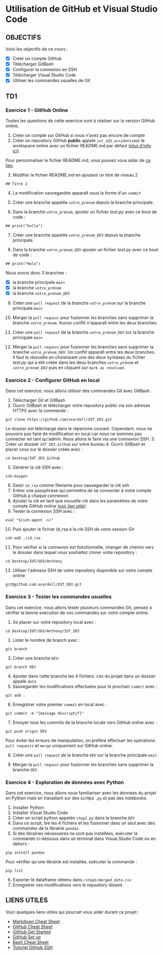 # Utilisation de GitHub et Visual Studio Code

## OBJECTIFS

Voici les objectifs de ce cours :
- [x] Créer un compte GitHub
- [x] Télécharger GitBash
- [x] Configurer la connexion en SSH
- [x] Télécharger Visual Studio Code
- [x] Utiliser les commandes usuelles de Git

## TD1

### Exercice 1 - GitHub Online

Toutes les questions de cette exercice sont à réaliser sur la version GitHub online. 

1. Créer un compte sur GitHub si vous n'avez pas encore de compte
2. Créer un repository GitHub **public** appelé `iut_sd3_accidents`sur le workspace online avec un fichier README.md par défaut ([plus d'info ici](https://docs.github.com/fr/repositories/creating-and-managing-repositories/creating-a-new-repository#creating-a-new-repository-from-the-web-ui)).

Pour personnaliser le fichier README.md, vous pouvez vous aider de [ce lien](https://www.markdownguide.org/cheat-sheet/).

3. Modifier le fichier README.md en ajoutant un titre de niveau 2

```
## Titre 2
```
4. La modification sauvegardée apparaît sous la forme d'un `commit`

5. Créer une branche appelée *`votre_prénom`* depuis la branche principale.

6. Dans la branche *`votre_prénom`*, ajouter un fichier *test.py* avec ce bout de code : 
```
## print("hello")
```

7. Créer une branche appelée *`votre_prénom_DEV`* depuis la branche principale.

8. Dans la branche *`votre_prénom_DEV`* ajouter un fichier *test.py* avec ce bout de code : 
```
## print("Hola")
```
Nous avons donc 3 branches : 

- [x] la branche principale *`main`*
- [x] la branche *`votre_prénom`*
- [x] la branche *`votre_prénom_DEV`*

9. Créer une `pull request` de la branche *`votre_prénom`* sur la branche principale *`main`*

10. Merger la `pull request` pour fusionner les branches sans supprimer la branche *`votre_prénom`*. Aucun conflit n'apparaît entre les deux branches.

11. Créer une `pull request` de la branche *`votre_prénom_DEV`* sur la branche principale *`main`*

12. Merger la `pull request` pour fusionner les branches sans supprimer la branche *`votre_prénom_DEV`*. Un conflit apparaît entre les deux branches. Il faut le résoudre en choisissant une des deux syntaxes du fichier *test.py* qui a été créée dans les deux branches *`votre_prénom`* et *`votre_prénom_DEV`* puis en cliquant sur `mark as resolved`. 

### Exercice 2 - Configurer GitHub en local

Dans cet exercice, nous allons utiliser des commandes Git avec GitBash. 

1. Télécharger Git et GitBash
2. Ouvrir GitBash et télécharger votre repository public via son adresse HTTPS avec la commande :
```
git clone https://github.com/asardell/IUT_SD3.git
```
Le dossier est téléchargé dans le répertoire courant. Cependant, nous ne pouvons pas faire de modification en local car nous ne sommes pas connecter en tant qu'admin. Nous allons le faire via une connexion SSH.
3. Créer un dossier *`IUT_SD3_Github`* sur votre bureau
4. Ouvrir GitBash et placer vous sur le dossier créée avec : 
```
cd Desktop/IUT_SD3_Github
```
5. Générer la clé SSH avec :
```
ssh-keygen
```
6. Saisir `id_rsa` comme filename pour sauvegarder la clé ssh
7. Entrer une passphrase qui permettra de se connecter à votre compte GitHub à chaque connexion
8. Ajouter la clé en tant que nouvelle clé dans les paramètres de votre compte GitHub online ([voir lien utile](https://linuxhint.com/clone-repo-with-ssh-key-in-git/))
9. Tester la connexion SSH avec : 
```
eval "$(ssh-agent -s)"
```
10. Puis ajouter le fichier id_rsa à la clé SSH de votre session Git
```
ssh-add ./id_rsa
```
11. Pour vérifier si la connexion est fonctionnelle, changer de chemin vers le dossier dans lequel vous souhaitez cloner votre repository :
```
cd Desktop/IUT/SD3/Anthony
```
12. Utiliser l'adresse SSH de votre repository disponible sur votre compte online
```
git@github.com:asardell/IUT_SD3.git
```

### Exercice 3 - Tester les commandes usuelles

Dans cet exercice, nous allons tester plusieurs commandes Git, pensez à vérifier la bonne exécution de vos commandes sur votre compte online.

1. Se placer sur votre repository local avec :
```
cd Desktop/IUT/SD3/Anthony/IUT_SD3
```
2. Lister le nombre de branch avec : 
```
git branch
```
3. Créer une branche *`DEV`*: 
```
git branch DEV
```
4. Ajouter dans cette branche les 4 fichiers .csv du projet  dans un dossier appelé *`data`*
5. Sauvegarder les modifications effectuées pour le prochain `commit` avec : 
```
git add .
```
6. Enregistrer votre premier `commit` en local avec : 
```
git commit -m "[message descriptif]"
```
7. Envoyer tous les commits de la branche locale vers GitHub online avec : 
```
git push origin DEV
```
 
 Pour éviter les erreurs de manipulation, on préfère effectuer les opérations `pull requests` et `merge` uniquement sur GitHub online.

8. Créer une `pull request` de la branche *`DEV`* sur la branche principale *`main`*

12. Merger la `pull request` pour fusionner les branches sans supprimer la branche *`DEV`*.

### Exercice 4 - Exploration de données avec Python

Dans cet exercice, nous allons nous familiariser avec les données du projet en Python mais en travaillant sur des scritps *`.py`* et pas des notebooks.

1. Installer Python
2. Installer Visual Studio Code
3. Créer un script python appelée *`step1.py`* dans la branche *`DEV`*
4. Dans ce script, lire les 4 fichiers et les fusionner dans un seul avec des commandes de la librairie `pandas`.
5. Si des librairies nécessaires ne sont pas installées, exécuter la commande ci-dessous dans un terminal dans Visual Studio Code ou en dehors : 
```
pip install pandas
```
Pour vérifier qu'une librairie est installée, exécuter la commande : 
```
pip list
```
6. Exporter le dataframe obtenu dans *`/step1/merged_data.csv`*
7. Enregistrer ces modifications vers le repository distant.

## LIENS UTILES

Voici quelques liens utiles qui pourrait vous aider durant ce projet :

- [Markdown Cheat Sheet](https://www.markdownguide.org/cheat-sheet/)
- [GitHub Cheat Sheet](https://training.github.com/downloads/fr/github-git-cheat-sheet.pdf)
- [GitHub Get Started](https://docs.github.com/fr/get-started/quickstart/hello-world)
- [GitHub Set up](https://docs.github.com/fr/get-started/quickstart/set-up-git)
- [Bash Cheat Sheet](https://github.com/RehanSaeed/Bash-Cheat-Sheet)
- [Tutoriel GitHub SSH](https://linuxhint.com/clone-repo-with-ssh-key-in-git/)
